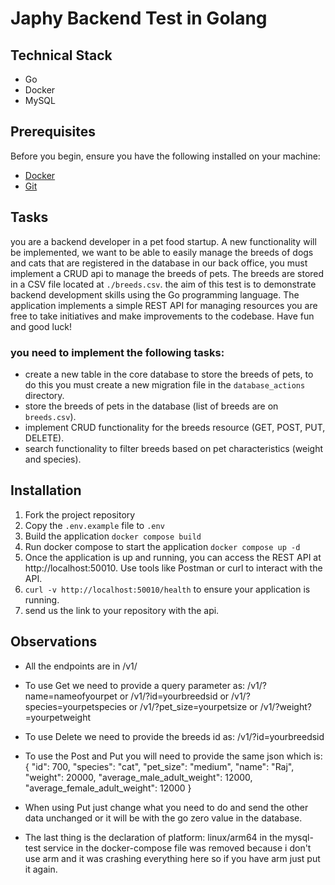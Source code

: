 # Japhy Backend Test in Golang

## Technical Stack
- Go
- Docker
- MySQL

## Prerequisites

Before you begin, ensure you have the following installed on your machine:

- [Docker](https://www.docker.com/products/docker-desktop/)
- [Git](https://git-scm.com/downloads)

## Tasks
you are a backend developer in a pet food startup. A new functionality will be implemented, we want to be able to easily manage the breeds of dogs and cats that are registered in the database in our back office,
you must implement a CRUD api to manage the breeds of pets. The breeds are stored in a CSV file located at `./breeds.csv`. 
the aim of this test is to demonstrate backend development skills using the Go programming language. The application implements a simple REST API for managing resources
you are free to take initiatives and make improvements to the codebase.
Have fun and good luck!

### you need to implement the following tasks:
- create a new table in the core database to store the breeds of pets, to do this you must create a new migration file in the `database_actions` directory.
- store the breeds of pets in the database (list of breeds are on `breeds.csv`).
- implement CRUD functionality for the breeds resource (GET, POST, PUT, DELETE).
- search functionality to filter breeds based on pet characteristics (weight and species).


## Installation

1. Fork the project repository
2. Copy the `.env.example` file to `.env`
3. Build the application `docker compose build`
4. Run docker compose to start the application `docker compose up -d`
5. Once the application is up and running, you can access the REST API at http://localhost:50010. Use tools like Postman or curl to interact with the API.
6. `curl -v http://localhost:50010/health` to ensure your application is running.
7. send us the link to your repository with the api.

## Observations

- All the endpoints are in /v1/
- To use Get we need to provide a query parameter as: /v1/?name=nameofyourpet or /v1/?id=yourbreedsid or /v1/?species=yourpetspecies or /v1/?pet_size=yourpetsize or /v1/?weight?=yourpetweight
- To use Delete we need to provide the breeds id as: /v1/?id=yourbreedsid
- To use the Post and Put you will need to provide the same json which is: 
{
	"id": 700,
	"species": "cat",
	"pet_size": "medium",
	"name": "Raj",
	"weight": 20000,
	"average_male_adult_weight": 12000,
	"average_female_adult_weight": 12000
}
- When using Put just change what you need to do and send the other data unchanged or it will be with the go zero value in the database.

- The last thing is the declaration of platform: linux/arm64 in the mysql-test service in the docker-compose file was removed because i don't use arm and it was crashing everything here so if you have arm just put it again.